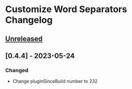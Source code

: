 <!-- Keep a Changelog guide -> https://keepachangelog.com -->

# Customize Word Separators Changelog

## [Unreleased]

## [0.4.4] - 2023-05-24

### Changed
- Change pluginSinceBuild number to 232

[Unreleased]: https://github.com/naoyukik/customize-word-separators-kt/compare/v0.4.3...HEAD
[0.4.3]: https://github.com/naoyukik/customize-word-separators-kt/commits/v0.4.3
[0.4.2]: https://github.com/naoyukik/customize-word-separators-kt/commits/v0.4.2
